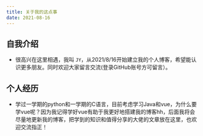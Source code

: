 ```yaml
---
title: 关于我的这点事
date: 2021-08-16
---
```


## 自我介绍
- 很高兴在这里相遇，我叫 `JY`，从2021/8/16开始建立我的个人博客，希望能认识更多朋友。同时欢迎大家留言交流(登录GitHub账号方可留言）。
## 个人经历
- 学过一学期的python和一学期的C语言，目前考虑学习Java和vue，为什么要学vue呢？因为我记得学好vue有助于我更好地搭建我的博客hh，后面我将会尽量地更新我的博客，把学到的知识和值得分享的大佬的文章放在这里，也欢迎交流指正！
